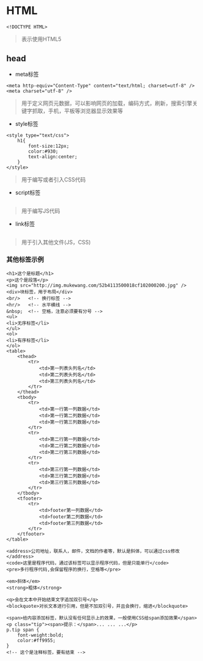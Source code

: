 # HTML
```
<!DOCTYPE HTML>
```
> 表示使用HTML5

## head
- meta标签
``` http
<meta http-equiv="Content-Type" content="text/html; charset=utf-8" />
<meta charset="utf-8" />
```
> 用于定义网页元数据，可以影响网页的加载，编码方式，刷新，搜索引擎关键字抓取，手机，平板等浏览器显示效果等
- style标签
``` http
<style type="text/css">
	h1{
		font-size:12px;
		color:#930;
		text-align:center;
	}
</style>
```
> 用于编写或者引入CSS代码
- script标签
``` http

```
> 用于编写JS代码
- link标签
``` http

```
> 用于引入其他文件(JS，CSS)

### 其他标签示例
``` http
<h1>这个是标题</h1>
<p>这个是段落</p>
<img src="http://img.mukewang.com/52b4113500018cf102000200.jpg" />
<div>块标签，用于布局</div>
<br/>	<!-- 换行标签 -->
<hr/>   <!-- 水平横线 -->
&nbsp;	<!-- 空格，注意必须要有分号 -->
<ul>
<li>无序标签</li>
</ul>
<ol>
<li>有序标签</li>
</ol>
<table>
	<thead>
		<tr>
			<td>第一列表头列名</td>
			<td>第二列表头列名</td>
			<td>第三列表头列名</td>
		</tr>
	</thead>
	<tbody>
		<tr>
			<td>第一行第一列数据</td>
			<td>第一行第二列数据</td>
			<td>第一行第三列数据</td>
		</tr>
		<tr>
			<td>第二行第一列数据</td>
			<td>第二行第二列数据</td>
			<td>第二行第三列数据</td>
		</tr>
		<tr>
			<td>第三行第一列数据</td>
			<td>第三行第二列数据</td>
			<td>第三行第三列数据</td>
		</tr>
	</tbody>
	<tfooter>
		<tr>
			<td>footer第一列数据</td>
			<td>footer第二列数据</td>
			<td>footer第三列数据</td>
		</tr>
	</tfooter>
</table>

<address>公司地址，联系人，邮件，文档的作者等，默认是斜体，可以通过css修改</address>
<code>这里是程序代码，通过该标签可以显示程序代码，但是只能单行</code>
<pre>多行程序代码,会保留程序的换行，空格等</pre>

<em>斜体</em>
<strong>粗体</strong>

<q>会在文本中开始结束文字追加双引号</q>
<blockquote>对长文本进行引用，但是不加双引号，并且会换行，缩进</blockquote>
```
``` http
<span>给内容添加标签，默认没有任何显示上的效果，一般使用CSS给span添加效果</span>
<p class="tip"><span>提示：</span>... ... ...</p>
p.tip span {
	font-weight:bold;
	color:#ff9955;
}
<!-- 这个是注释标签，要有结束 -->
```